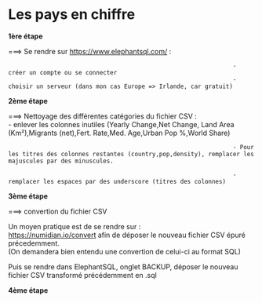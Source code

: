 



# Les pays en chiffre


**1ère étape**

===> Se rendre sur https://www.elephantsql.com/ :

                                                                    - créer un compte ou se connecter
                                                                    - choisir un serveur (dans mon cas Europe => Irlande, car gratuit)


**2ème étape**

===> Nettoyage des différentes catégories du fichier CSV :  
                                                                    - enlever les colonnes inutiles (Yearly Change,Net Change, Land Area (Km²),Migrants (net),Fert. Rate,Med. Age,Urban Pop %,World Share)
                                        
                                                                    - Pour les titres des colonnes restantes (country,pop,density), remplacer les majuscules par des minuscules. 

                                                                    - remplacer les espaces par des underscore (titres des colonnes)




**3ème étape** 

===> convertion du fichier CSV

Un moyen pratique est de se rendre sur : <br/>
https://numidian.io/convert afin de déposer le nouveau fichier CSV épuré précedemment.<br/>
(On demandera bien entendu une convertion de celui-ci au format SQL)

Puis se rendre dans ElephantSQL, onglet BACKUP, déposer le nouveau fichier CSV transformé précédemment en .sql


**4ème étape**


                                                        